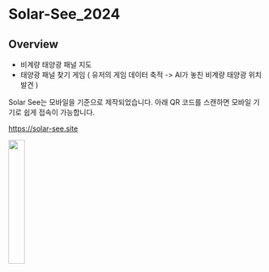 # Solar-See_2024

## Overview
- 비계량 태양광 패널 지도
- 태양광 패널 찾기 게임 ( 유저의 게임 데이터 축적 -> AI가 놓친 비계량 태양광 위치 발견 )

Solar See는 모바일을 기준으로 제작되었습니다. 아래 QR 코드를 스캔하면 모바일 기기로 쉽게 접속이 가능합니다.

https://solar-see.site

<img src="https://github.com/user-attachments/assets/4767162c-65f0-4b90-8ed9-e75b9d93d987" style="width:25%"/>